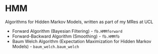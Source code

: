 # HMM

Algorithms for Hidden Markov Models, written as part of my MRes at UCL

- Forward Algorithm (Bayesian Filtering) - `fb.HMMforward`
- Forward-Backward Algorithm (Smoothing) - `fb.HMMfb`
- Baum Welch Algorithm (Expectation Maximization for Hidden Markov Models) - `baum_welch.baum_welch`
